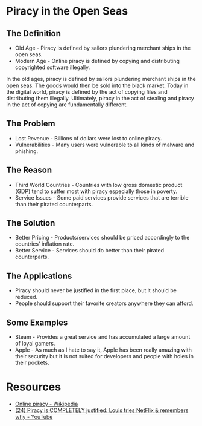 # Piracy in the Open Seas
## The Definition
- Old Age - Piracy is defined by sailors plundering merchant ships in the open seas.
- Modern Age - Online piracy is defined by copying and distributing copyrighted software illegally.

In the old ages, piracy is defined by sailors plundering merchant ships in the open seas. The goods would then be sold into the black market. Today in the digital world, piracy is defined by the act of copying files and distributing them illegally. Ultimately, piracy in the act of stealing and piracy in the act of copying are fundamentally different.
## The Problem
- Lost Revenue - Billions of dollars were lost to online piracy. 
- Vulnerabilities - Many users were vulnerable to all kinds of malware and phishing.
## The Reason
- Third World Countries - Countries with low gross domestic product (GDP) tend to suffer most with piracy especially those in poverty.
- Service Issues - Some paid services provide services that are terrible than their pirated counterparts.
## The Solution
- Better Pricing - Products/services should be priced accordingly to the countries' inflation rate.
- Better Service - Services should do better than their pirated counterparts.
## The Applications
- Piracy should never be justified in the first place, but it should be reduced.
- People should support their favorite creators anywhere they can afford.
## Some Examples
- Steam - Provides a great service and has accumulated a large amount of loyal gamers.
- Apple - As much as I hate to say it, Apple has been really amazing with their security but it is not suited for developers and people with holes in their pockets.
# Resources
- [Online piracy - Wikipedia](https://en.wikipedia.org/wiki/Online_piracy)
- [(24) Piracy is COMPLETELY justified: Louis tries NetFlix & remembers why - YouTube](https://www.youtube.com/watch?v=o4GZUCwVRLs)